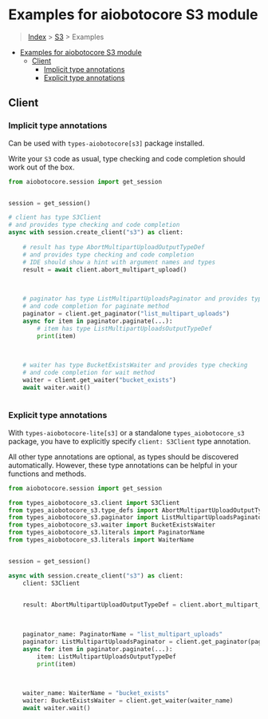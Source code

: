 <a id="examples-for-aiobotocore-s3-module"></a>

# Examples for aiobotocore S3 module

> [Index](../README.md) > [S3](./README.md) > Examples

- [Examples for aiobotocore S3 module](#examples-for-aiobotocore-s3-module)
  - [Client](#client)
    - [Implicit type annotations](#implicit-type-annotations)
    - [Explicit type annotations](#explicit-type-annotations)

<a id="client"></a>

## Client

<a id="implicit-type-annotations"></a>

### Implicit type annotations

Can be used with `types-aiobotocore[s3]` package installed.

Write your `S3` code as usual, type checking and code completion should work
out of the box.

```python
from aiobotocore.session import get_session


session = get_session()

# client has type S3Client
# and provides type checking and code completion
async with session.create_client("s3") as client:
    
    # result has type AbortMultipartUploadOutputTypeDef
    # and provides type checking and code completion
    # IDE should show a hint with argument names and types
    result = await client.abort_multipart_upload()
    

    
    # paginator has type ListMultipartUploadsPaginator and provides type checking
    # and code completion for paginate method
    paginator = client.get_paginator("list_multipart_uploads")
    async for item in paginator.paginate(...):
        # item has type ListMultipartUploadsOutputTypeDef
        print(item)
    

    
    # waiter has type BucketExistsWaiter and provides type checking
    # and code completion for wait method
    waiter = client.get_waiter("bucket_exists")
    await waiter.wait()
    
```

<a id="explicit-type-annotations"></a>

### Explicit type annotations

With `types-aiobotocore-lite[s3]` or a standalone `types_aiobotocore_s3`
package, you have to explicitly specify `client: S3Client` type annotation.

All other type annotations are optional, as types should be discovered
automatically. However, these type annotations can be helpful in your functions
and methods.

```python
from aiobotocore.session import get_session

from types_aiobotocore_s3.client import S3Client
from types_aiobotocore_s3.type_defs import AbortMultipartUploadOutputTypeDef
from types_aiobotocore_s3.paginator import ListMultipartUploadsPaginator
from types_aiobotocore_s3.waiter import BucketExistsWaiter
from types_aiobotocore_s3.literals import PaginatorName
from types_aiobotocore_s3.literals import WaiterName


session = get_session()

async with session.create_client("s3") as client:
    client: S3Client

    
    result: AbortMultipartUploadOutputTypeDef = client.abort_multipart_upload()
    

    
    paginator_name: PaginatorName = "list_multipart_uploads"
    paginator: ListMultipartUploadsPaginator = client.get_paginator(paginator_name)
    async for item in paginator.paginate(...):
        item: ListMultipartUploadsOutputTypeDef
        print(item)
    

    
    waiter_name: WaiterName = "bucket_exists"
    waiter: BucketExistsWaiter = client.get_waiter(waiter_name)
    await waiter.wait()
    
```
